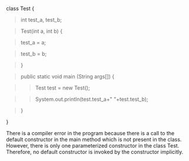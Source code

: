 class Test {

>int test_a, test_b;

>Test(int a, int b) {

>test_a = a;

>test_b = b;

>}

>public static void main (String args\[\]) {

>>Test test = new Test();

>>System.out.println(test.test_a+\" \"+test.test_b);

>}

}

There is a compiler error in the program because there is a call to the
default constructor in the main method which is not present in the
class. However, there is only one parameterized constructor in the class
Test. Therefore, no default constructor is invoked by the constructor
implicitly.